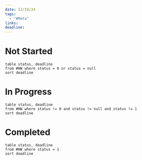 ```yaml
---
date: 12/19/24
tags:
  - "#Meta"
links: 
deadline:
---
```

# Not Started
```dataview
table status, deadline
from #HW where status = 0 or status = null
sort deadline
```
# In Progress
```dataview
table status, deadline
from #HW where status != 0 and status != null and status != 1
sort deadline
```
# Completed
```dataview
table status, deadline
from #HW where status = 1
sort deadline
```